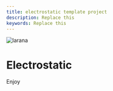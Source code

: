 ```yaml
---
title: electrostatic template project
description: Replace this
keywords: Replace this
---
```


![larana](/assets/favicon.ico)

# Electrostatic

Enjoy
